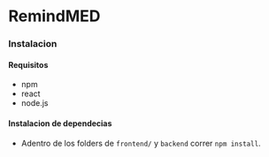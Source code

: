 # RemindMED

### Instalacion

#### Requisitos
* npm
* react
* node.js
#### Instalacion de dependecias
* Adentro de los folders de `frontend/` y `backend` correr `npm install`.

